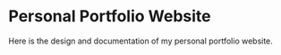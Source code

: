 # Personal Portfolio Website

Here is the design and documentation of my personal portfolio website.